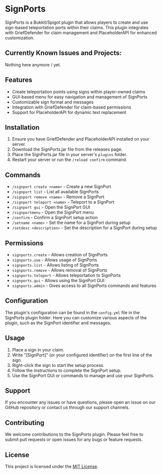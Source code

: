 # SignPorts

SignPorts is a Bukkit/Spigot plugin that allows players to create and use sign-based teleportation ports within their claims. This plugin integrates with GriefDefender for claim management and PlaceholderAPI for enhanced customization.

## Currently Known Issues and Projects:

Nothing here anymore / yet. 

## Features

- Create teleportation points using signs within player-owned claims
- GUI-based menu for easy navigation and management of SignPorts
- Customizable sign format and messages
- Integration with GriefDefender for claim-based permissions
- Support for PlaceholderAPI for dynamic text replacement

## Installation

1. Ensure you have GriefDefender and PlaceholderAPI installed on your server.
2. Download the SignPorts.jar file from the releases page.
3. Place the SignPorts.jar file in your server's `plugins` folder.
4. Restart your server or run the `/reload confirm` command.

## Commands

- `/signport create <name>` - Create a new SignPort
- `/signport list` - List all available SignPorts
- `/signport remove <name>` - Remove a SignPort
- `/signport teleport <name>` - Teleport to a SignPort
- `/signport gui` - Open the SignPort GUI
- `/signportmenu` - Open the SignPort menu
- `/confirm` - Confirm a SignPort setup action
- `/setname <name>` - Set the name for a SignPort during setup
- `/setdesc <description>` - Set the description for a SignPort during setup

## Permissions

- `signports.create` - Allows creation of SignPorts
- `signports.use` - Allows usage of SignPorts
- `signports.list` - Allows listing of SignPorts
- `signports.remove` - Allows removal of SignPorts
- `signports.teleport` - Allows teleportation to SignPorts
- `signports.gui` - Allows using the SignPort GUI
- `signports.admin` - Gives access to all SignPorts commands and features

## Configuration

The plugin's configuration can be found in the `config.yml` file in the SignPorts plugin folder. Here you can customize various aspects of the plugin, such as the SignPort identifier and messages.

## Usage

1. Place a sign in your claim.
2. Write "[SignPort]" (or your configured identifier) on the first line of the sign.
3. Right-click the sign to start the setup process.
4. Follow the instructions to complete the SignPort setup.
5. Use the SignPort GUI or commands to manage and use your SignPorts.

## Support

If you encounter any issues or have questions, please open an issue on our GitHub repository or contact us through our support channels.

## Contributing

We welcome contributions to the SignPorts plugin. Please feel free to submit pull requests or open issues for any bugs or feature requests.

## License

This project is licensed under the [MIT License](LICENSE).
